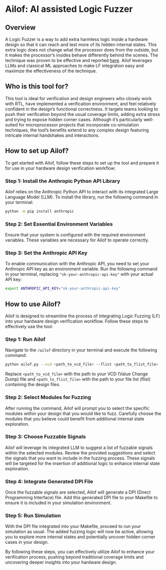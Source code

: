 # Ailof: **AI** assisted **Lo**gic **F**uzzer

## Overview
A Logic Fuzzer is a way to add extra harmless logic inside a hardware design so that it can reach and test more of its hidden internal states. This extra logic does not change what the processor does from the outside, but it makes the processor’s insides behave differently behind the scenes. The technique was proven to be effective and reported [here](https://dl.acm.org/doi/10.1145/3466752.3480092). Ailof leverages LLMs and classical ML approaches to make LF integration easy and maximize the effectiveness of the technique.

## Who is this tool for?
This tool is ideal for verification and design engineers who closely work with RTL, have implemented a verification environment, and feel relatively confident in the design’s functional correctness. It targets teams looking to push their verification beyond the usual coverage limits, adding extra stress and trying to expose hidden corner cases. Although it’s particularly well-suited for microprocessor projects that incorporate co-simulation techniques, the tool’s benefits extend to any complex design featuring intricate internal handshakes and interactions.

## How to set up Ailof?
To get started with Ailof, follow these steps to set up the tool and prepare it for use in your hardware design verification workflow:

### Step 1: Install the Anthropic Python API Library
Ailof relies on the Anthropic Python API to interact with its integrated Large Language Model (LLM). To install the library, run the following command in your terminal:
  ```bash 
  python -m pip install anthropic
  ```

### Step 2: Set Essential Environment Variables
Ensure that your system is configured with the required environment variables. These variables are necessary for Ailof to operate correctly.

### Step 3: Set the Anthropic API Key
To enable communication with the Anthropic API, you need to set your Anthropic API key as an environment variable. Run the following command in your terminal, replacing `"sk-your-anthropic-api-key"` with your actual API key:
  ```bash
  export ANTHROPIC_API_KEY="sk-your-anthropic-api-key"
  ```

## How to use Ailof?
Ailof is designed to streamline the process of integrating Logic Fuzzing (LF) into your hardware design verification workflow. Follow these steps to effectively use the tool:

### Step 1: Run Ailof
Navigate to the `/ailof` directory in your terminal and execute the following command:
  ```bash
  python ailof.py --vcd <path_to_vcd_file> --flist <path_to_flist_file>
  ```
Replace `<path_to_vcd_file>` with the path to your VCD (Value Change Dump) file and `<path_to_flist_file>` with the path to your file list (flist) containing the design files.

### Step 2: Select Modules for Fuzzing
After running the command, Ailof will prompt you to select the specific modules within your design that you would like to fuzz. Carefully choose the modules that you believe could benefit from additional internal state exploration.

### Step 3: Choose Fuzzable Signals
Ailof will leverage its integrated LLM to suggest a list of fuzzable signals within the selected modules. Review the provided suggestions and select the signals that you want to include in the fuzzing process. These signals will be targeted for the insertion of additional logic to enhance internal state exploration.

### Step 4: Integrate Generated DPI File
Once the fuzzable signals are selected, Ailof will generate a DPI (Direct Programming Interface) file. Add this generated DPI file to your Makefile to ensure it is included in your simulation environment.

### Step 5: Run Simulation
With the DPI file integrated into your Makefile, proceed to run your simulation as usual. The added fuzzing logic will now be active, allowing you to explore more internal states and potentially uncover hidden corner cases in your design.

By following these steps, you can effectively utilize Ailof to enhance your verification process, pushing beyond traditional coverage limits and uncovering deeper insights into your hardware design.